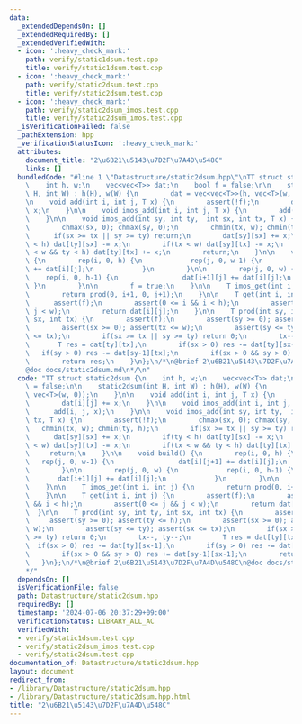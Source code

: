```yaml
---
data:
  _extendedDependsOn: []
  _extendedRequiredBy: []
  _extendedVerifiedWith:
  - icon: ':heavy_check_mark:'
    path: verify/static1dsum.test.cpp
    title: verify/static1dsum.test.cpp
  - icon: ':heavy_check_mark:'
    path: verify/static2dsum.test.cpp
    title: verify/static2dsum.test.cpp
  - icon: ':heavy_check_mark:'
    path: verify/static2dsum_imos.test.cpp
    title: verify/static2dsum_imos.test.cpp
  _isVerificationFailed: false
  _pathExtension: hpp
  _verificationStatusIcon: ':heavy_check_mark:'
  attributes:
    document_title: "2\u6B21\u5143\u7D2F\u7A4D\u548C"
    links: []
  bundledCode: "#line 1 \"Datastructure/static2dsum.hpp\"\nTT struct static2dsum {\n\
    \    int h, w;\n    vec<vec<T>> dat;\n    bool f = false;\n\n    static2dsum(int\
    \ H, int W) : h(H), w(W) {\n        dat = vec<vec<T>>(h, vec<T>(w, 0));\n    }\n\
    \n    void add(int i, int j, T x) {\n        assert(!f);\n        dat[i][j] +=\
    \ x;\n    }\n\n    void imos_add(int i, int j, T x) {\n        add(i, j, x);\n\
    \    }\n\n    void imos_add(int sy, int ty,  int sx, int tx, T x) {\n        assert(!f);\n\
    \        chmax(sx, 0); chmax(sy, 0);\n        chmin(tx, w); chmin(ty, h);\n  \
    \      if(sx >= tx || sy >= ty) return;\n        dat[sy][sx] += x;\n        if(ty\
    \ < h) dat[ty][sx] -= x;\n        if(tx < w) dat[sy][tx] -= x;\n        if(tx\
    \ < w && ty < h) dat[ty][tx] += x;\n        return;\n    }\n\n    void build()\
    \ {\n        rep(i, 0, h) {\n            rep(j, 0, w-1) {\n                dat[i][j+1]\
    \ += dat[i][j];\n            }\n        }\n\n        rep(j, 0, w) {\n        \
    \    rep(i, 0, h-1) {\n                dat[i+1][j] += dat[i][j];\n           \
    \ }\n        }\n\n        f = true;\n    }\n\n    T imos_get(int i, int j) {\n\
    \        return prod(0, i+1, 0, j+1);\n    }\n\n    T get(int i, int j) {\n  \
    \      assert(f);\n        assert(0 <= i && i < h);\n        assert(0 <= j &&\
    \ j < w);\n        return dat[i][j];\n    }\n\n    T prod(int sy, int ty, int\
    \ sx, int tx) {\n        assert(f);\n        assert(sy >= 0); assert(ty <= h);\n\
    \        assert(sx >= 0); assert(tx <= w);\n        assert(sy <= ty); assert(sx\
    \ <= tx);\n        if(sx >= tx || sy >= ty) return 0;\n        tx--, ty--;\n \
    \       T res = dat[ty][tx];\n        if(sx > 0) res -= dat[ty][sx-1];\n     \
    \   if(sy > 0) res -= dat[sy-1][tx];\n        if(sx > 0 && sy > 0) res += dat[sy-1][sx-1];\n\
    \        return res;\n    }\n};\n/*\n@brief 2\u6B21\u5143\u7D2F\u7A4D\u548C\n\
    @doc docs/static2dsum.md\n*/\n"
  code: "TT struct static2dsum {\n    int h, w;\n    vec<vec<T>> dat;\n    bool f\
    \ = false;\n\n    static2dsum(int H, int W) : h(H), w(W) {\n        dat = vec<vec<T>>(h,\
    \ vec<T>(w, 0));\n    }\n\n    void add(int i, int j, T x) {\n        assert(!f);\n\
    \        dat[i][j] += x;\n    }\n\n    void imos_add(int i, int j, T x) {\n  \
    \      add(i, j, x);\n    }\n\n    void imos_add(int sy, int ty,  int sx, int\
    \ tx, T x) {\n        assert(!f);\n        chmax(sx, 0); chmax(sy, 0);\n     \
    \   chmin(tx, w); chmin(ty, h);\n        if(sx >= tx || sy >= ty) return;\n  \
    \      dat[sy][sx] += x;\n        if(ty < h) dat[ty][sx] -= x;\n        if(tx\
    \ < w) dat[sy][tx] -= x;\n        if(tx < w && ty < h) dat[ty][tx] += x;\n   \
    \     return;\n    }\n\n    void build() {\n        rep(i, 0, h) {\n         \
    \   rep(j, 0, w-1) {\n                dat[i][j+1] += dat[i][j];\n            }\n\
    \        }\n\n        rep(j, 0, w) {\n            rep(i, 0, h-1) {\n         \
    \       dat[i+1][j] += dat[i][j];\n            }\n        }\n\n        f = true;\n\
    \    }\n\n    T imos_get(int i, int j) {\n        return prod(0, i+1, 0, j+1);\n\
    \    }\n\n    T get(int i, int j) {\n        assert(f);\n        assert(0 <= i\
    \ && i < h);\n        assert(0 <= j && j < w);\n        return dat[i][j];\n  \
    \  }\n\n    T prod(int sy, int ty, int sx, int tx) {\n        assert(f);\n   \
    \     assert(sy >= 0); assert(ty <= h);\n        assert(sx >= 0); assert(tx <=\
    \ w);\n        assert(sy <= ty); assert(sx <= tx);\n        if(sx >= tx || sy\
    \ >= ty) return 0;\n        tx--, ty--;\n        T res = dat[ty][tx];\n      \
    \  if(sx > 0) res -= dat[ty][sx-1];\n        if(sy > 0) res -= dat[sy-1][tx];\n\
    \        if(sx > 0 && sy > 0) res += dat[sy-1][sx-1];\n        return res;\n \
    \   }\n};\n/*\n@brief 2\u6B21\u5143\u7D2F\u7A4D\u548C\n@doc docs/static2dsum.md\n\
    */"
  dependsOn: []
  isVerificationFile: false
  path: Datastructure/static2dsum.hpp
  requiredBy: []
  timestamp: '2024-07-06 20:37:29+09:00'
  verificationStatus: LIBRARY_ALL_AC
  verifiedWith:
  - verify/static1dsum.test.cpp
  - verify/static2dsum_imos.test.cpp
  - verify/static2dsum.test.cpp
documentation_of: Datastructure/static2dsum.hpp
layout: document
redirect_from:
- /library/Datastructure/static2dsum.hpp
- /library/Datastructure/static2dsum.hpp.html
title: "2\u6B21\u5143\u7D2F\u7A4D\u548C"
---
```

